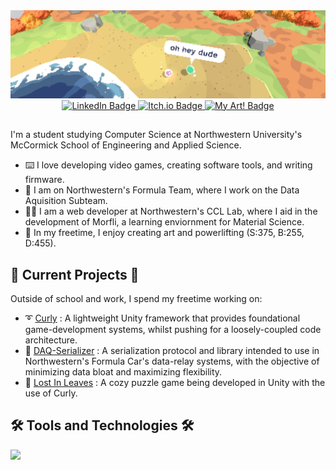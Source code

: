 <div id="Header & Badges" align="center">

  <img src="images/banner.jpg">
  
  <a href="https://www.linkedin.com/in/evan-bertis-sample-1987901bb/">
    <img src="https://img.shields.io/badge/LinkedIn-blue?style=for-the-badge&logo=linkedin&logoColor=white" alt="LinkedIn Badge"/>
  </a>
  
  <a href="https://evanmakesstuff.itch.io/">
    <img src="https://img.shields.io/badge/Itch.io-FA5C5C?style=for-the-badge&logo=itchdotio&logoColor=white" alt="Itch.io Badge"/>
  </a>
  
  <a href="https://www.behance.net/evanbertis-?tracking_source=search_users%7Cevan%20bertis-sample">
    <img src="https://img.shields.io/badge/Behance-blue?style=for-the-badge&logo=behance&logoColor=white" alt="My Art! Badge"/>
  </a>
</div>

##

I'm a student studying Computer Science at Northwestern University's McCormick School of Engineering and Applied Science.
* ⌨️ I love developing video games, creating software tools, and writing firmware.
* 🚗 I am on Northwestern's Formula Team, where I work on the Data Aquisition Subteam.
* 👨‍🔬 I am a web developer at Northwestern's CCL Lab, where I aid in the development of Morfli, a learning enviornment for Material Science.
* 🎨 In my freetime, I enjoy creating art and powerlifting (S:375, B:255, D:455).

## 🚧 Current Projects 🚧
Outside of school and work, I spend my freetime working on:
* ➰ [Curly](https://github.com/Evan-Bertis-Sample/Curly) : A lightweight Unity framework that provides foundational game-development systems, whilst pushing for a loosely-coupled code architecture.
* 📂 [DAQ-Serializer](https://github.com/NU-Formula-Racing/daq-serializer-24) : A serialization protocol and library intended to use in Northwestern's Formula Car's data-relay systems, with the objective of minimizing data bloat and maximizing flexibility.
* 🍂 [Lost In Leaves](https://github.com/Evan-Bertis-Sample/cs376-lost-in-leaves) : A cozy puzzle game being developed in Unity with the use of Curly.

## 🛠️ Tools and Technologies 🛠️

<a href="https://skillicons.dev">
    <img src="https://skillicons.dev/icons?i=cs,unity,cpp,cmake,arduino,matlab,python,blender,illustrator,photoshop,html,css,js,vue,latex&theme=dark" />
</a>

